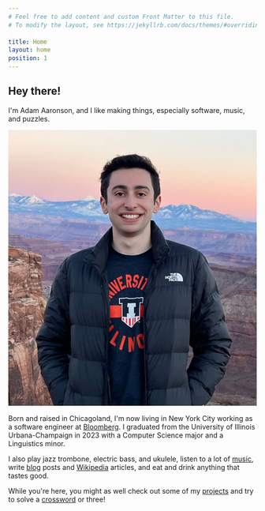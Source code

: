```yaml
---
# Feel free to add content and custom Front Matter to this file.
# To modify the layout, see https://jekyllrb.com/docs/themes/#overriding-theme-defaults

title: Home
layout: home
position: 1
---
```


## Hey there!

I'm Adam Aaronson, and I like making things, especially software, music, and puzzles.

<div class="home-image home-image-mobile">
    <img src="/assets/images/adam.jpg" alt="Adam at Canyonlands National Park" />
</div>

Born and raised in Chicagoland, I'm now living in New York City working as a software engineer at [Bloomberg](https://www.bloomberg.com). I graduated from the University of Illinois Urbana-Champaign in 2023 with a Computer Science major and a Linguistics minor.

I also play jazz trombone, electric bass, and ukulele, listen to a lot of [music](https://aaronson.org/full-moon-albums/), write [blog](/blog) posts and [Wikipedia](https://en.wikipedia.org/wiki/User:BanjoZebra) articles, and eat and drink anything that tastes good.

While you're here, you might as well check out some of my [projects](/projects) and try to solve a [crossword](/crosswords) or three!

